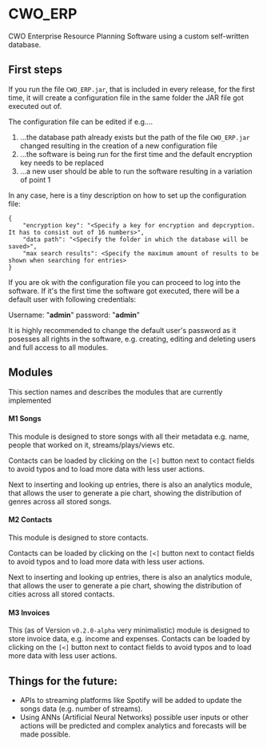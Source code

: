 # CWO_ERP
CWO Enterprise Resource Planning Software using a custom self-written database. 

## First steps
If you run the file `CWO_ERP.jar`, that is included in every release, for the first time, it will create a configuration file in the same folder the JAR file got executed out of.

The configuration file can be edited if e.g....
1. ...the database path already exists but the path of the file `CWO_ERP.jar` changed resulting in the creation of a new configuration file
2. ...the software is being run for the first time and the default encryption key needs to be replaced
3. ...a new user should be able to run the software resulting in a variation of point 1

In any case, here is a tiny description on how to set up the configuration file:
```
{
    "encryption key": "<Specify a key for encryption and depcryption. It has to consist out of 16 numbers>",
    "data path": "<Specify the folder in which the database will be saved>",
    "max search results": <Specify the maximum amount of results to be shown when searching for entries>
}
```

If you are ok with the configuration file you can proceed to log into the software. If it's the first time the software got executed, there will be a default user with following credentials:

Username: "**admin**" password: "**admin**"

It is highly recommended to change the default user's password as it posesses all rights in the software, e.g. creating, editing and deleting users and full access to all modules.

## Modules
This section names and describes the modules that are currently implemented

#### M1 Songs
This module is designed to store songs with all their metadata e.g. name, people that worked on it, streams/plays/views etc.

Contacts can be loaded by clicking on the `[<]` button next to contact fields to avoid typos and to load more data with less user actions.

Next to inserting and looking up entries, there is also an analytics module, that allows the user to generate a pie chart,
showing the distribution of genres across all stored songs.

#### M2 Contacts
This module is designed to store contacts.

Contacts can be loaded by clicking on the `[<]` button next to contact fields to avoid typos and to load more data with less user actions.

Next to inserting and looking up entries, there is also an analytics module, that allows the user to generate a pie chart,
showing the distribution of cities across all stored contacts.

#### M3 Invoices
This (as of Version `v0.2.0-alpha` very minimalistic) module is designed to store invoice data, e.g. income and expenses.
Contacts can be loaded by clicking on the `[<]` button next to contact fields to avoid typos and to load more data with less user actions.

## Things for the future:
+ APIs to streaming platforms like Spotify will be added to update the songs data (e.g. number of streams).
+ Using ANNs (Artificial Neural Networks) possible user inputs or other actions will be predicted and complex analytics and forecasts will be made possible.
